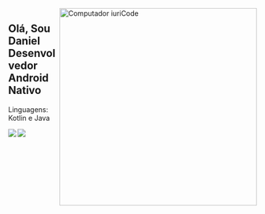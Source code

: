 <img src="https://raw.githubusercontent.com/MicaelliMedeiros/micaellimedeiros/master/image/computer-illustration.png" min-width="400px" max-width="400px" width="400px" align="right" alt="Computador iuriCode">
<h2>Olá, Sou Daniel Desenvolvedor Android Nativo</h2>
<p>Linguagens: Kotlin e Java</p>
<p><img align="left" src="https://github-readme-stats.vercel.app/api/top-langs/?username=DanielSRibeiro"/></p>
<p><img align="left" src="https://github-readme-stats.vercel.app/api?username=DanielSRibeiro"/></p>
